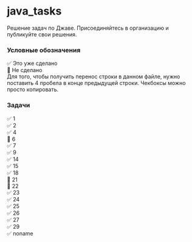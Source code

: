 # java_tasks
Решение задач по Джаве. Присоединяйтесь в организацию и публикуйте свои решения.
### Условные обозначения
:white_check_mark: Это уже сделано    
:black_square_button: Не сделано    
Для того, чтобы получить перенос строки в данном файле, нужно поставить 4 пробела в конце предыдущей строки. Чекбоксы можно просто копировать.
### Задачи
:white_check_mark: 1    
:white_check_mark: 2    
:white_check_mark: 4    
:black_square_button: 6    
:white_check_mark: 7    
:white_check_mark: 9    
:white_check_mark: 14    
:white_check_mark: 15    
:white_check_mark: 18    
:black_square_button: 21    
:black_square_button: 22    
:white_check_mark: 23    
:white_check_mark: 24    
:white_check_mark: 25    
:white_check_mark: 26    
:white_check_mark: 27    
:white_check_mark: 29    
:white_check_mark: noname    